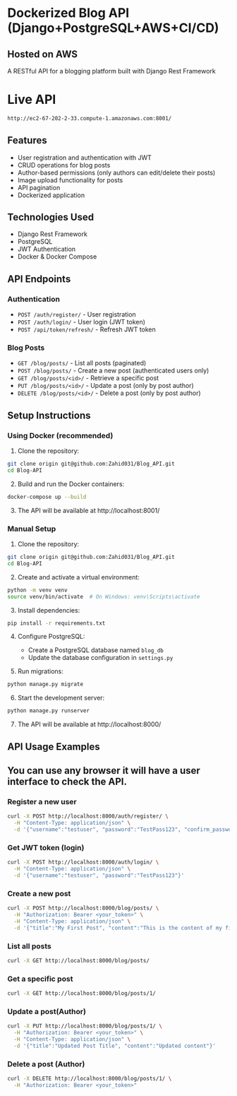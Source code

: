 # Dockerized Blog API (Django+PostgreSQL+AWS+CI/CD)
## Hosted on AWS 


A RESTful API for a blogging platform built with Django Rest Framework 

# Live API 
```bash
http://ec2-67-202-2-33.compute-1.amazonaws.com:8001/
```

## Features

- User registration and authentication with JWT
- CRUD operations for blog posts
- Author-based permissions (only authors can edit/delete their posts)
- Image upload functionality for posts
- API pagination
- Dockerized application


## Technologies Used
- Django Rest Framework
- PostgreSQL
- JWT Authentication
- Docker & Docker Compose

## API Endpoints

### Authentication
- `POST /auth/register/` - User registration
- `POST /auth/login/` - User login (JWT token)
- `POST /api/token/refresh/` - Refresh JWT token

### Blog Posts
- `GET /blog/posts/` - List all posts (paginated)
- `POST /blog/posts/` - Create a new post (authenticated users only)
- `GET /blog/posts/<id>/` - Retrieve a specific post
- `PUT /blog/posts/<id>/` - Update a post (only by post author)
- `DELETE /blog/posts/<id>/` - Delete a post (only by post author)

## Setup Instructions

### Using Docker (recommended)

1. Clone the repository:
```bash
git clone origin git@github.com:Zahid031/Blog_API.git
cd Blog-API
```

2. Build and run the Docker containers:
```bash
docker-compose up --build
```

3. The API will be available at http://localhost:8001/

### Manual Setup

1. Clone the repository:
```bash
git clone origin git@github.com:Zahid031/Blog_API.git
cd Blog-API
```

2. Create and activate a virtual environment:
```bash
python -m venv venv
source venv/bin/activate  # On Windows: venv\Scripts\activate
```

3. Install dependencies:
```bash
pip install -r requirements.txt
```

4. Configure PostgreSQL:
   - Create a PostgreSQL database named `blog_db`
   - Update the database configuration in `settings.py` 

5. Run migrations:
```bash
python manage.py migrate
```

6. Start the development server:
```bash
python manage.py runserver
```

7. The API will be available at http://localhost:8000/

## API Usage Examples

## You can use any browser it will have a user interface to check the API.

### Register a new user
```bash
curl -X POST http://localhost:8000/auth/register/ \
  -H "Content-Type: application/json" \
  -d '{"username":"testuser", "password":"TestPass123", "confirm_password":"TestPass123", "email":"test@example.com", "first_name":"Test", "last_name":"User"}'
```

### Get JWT token (login)
```bash
curl -X POST http://localhost:8000/auth/login/ \
  -H "Content-Type: application/json" \
  -d '{"username":"testuser", "password":"TestPass123"}'
```

### Create a new post
```bash
curl -X POST http://localhost:8000/blog/posts/ \
  -H "Authorization: Bearer <your_token>" \
  -H "Content-Type: application/json" \
  -d '{"title":"My First Post", "content":"This is the content of my first post"}'
```

### List all posts
```bash
curl -X GET http://localhost:8000/blog/posts/
```

### Get a specific post
```bash
curl -X GET http://localhost:8000/blog/posts/1/
```

### Update a post(Author)
```bash
curl -X PUT http://localhost:8000/blog/posts/1/ \
  -H "Authorization: Bearer <your_token>" \
  -H "Content-Type: application/json" \
  -d '{"title":"Updated Post Title", "content":"Updated content"}'
```

### Delete a post (Author)
```bash
curl -X DELETE http://localhost:8000/blog/posts/1/ \
  -H "Authorization: Bearer <your_token>"
```
